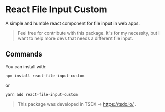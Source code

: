 # React File Input Custom

A simple and humble react component for file input in web apps.

> Feel free for contribute with this package. It's for my necessity, but I want to help more devs that needs a different file input.

## Commands

You can install with:

```bash
npm install react-file-input-custom
```
or

```bash
yarn add react-file-input-custom
```
> This package was developed in TSDX => https://tsdx.io/ .

